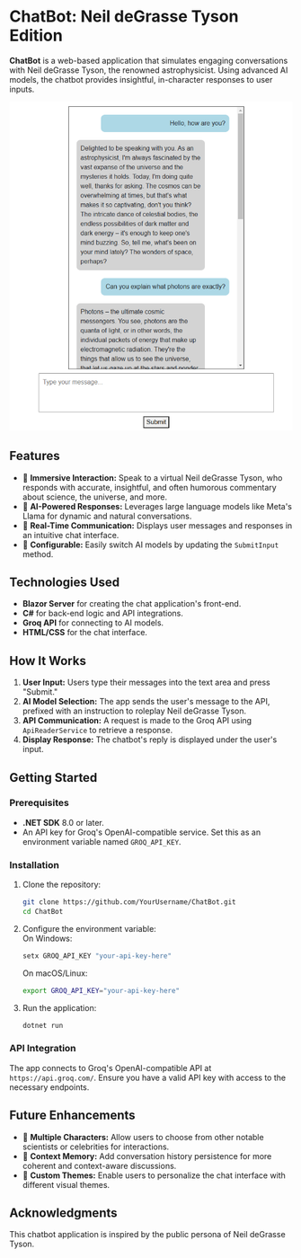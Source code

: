 # ChatBot: Neil deGrasse Tyson Edition

**ChatBot** is a web-based application that simulates engaging conversations with Neil deGrasse Tyson, the renowned astrophysicist. Using advanced AI models, the chatbot provides insightful, in-character responses to user inputs.

![ChatBot Screenshot](screenshot.png)

## Features

- 🌌 **Immersive Interaction:** Speak to a virtual Neil deGrasse Tyson, who responds with accurate, insightful, and often humorous commentary about science, the universe, and more.
- 🧠 **AI-Powered Responses:** Leverages large language models like Meta's Llama for dynamic and natural conversations.
- 🚀 **Real-Time Communication:** Displays user messages and responses in an intuitive chat interface.
- 🔧 **Configurable:** Easily switch AI models by updating the `SubmitInput` method.

## Technologies Used

- **Blazor Server** for creating the chat application's front-end.
- **C#** for back-end logic and API integrations.
- **Groq API** for connecting to AI models.
- **HTML/CSS** for the chat interface.

## How It Works

1. **User Input:** Users type their messages into the text area and press "Submit."
2. **AI Model Selection:** The app sends the user's message to the API, prefixed with an instruction to roleplay Neil deGrasse Tyson.
3. **API Communication:** A request is made to the Groq API using `ApiReaderService` to retrieve a response.
4. **Display Response:** The chatbot's reply is displayed under the user's input.

## Getting Started

### Prerequisites

- **.NET SDK** 8.0 or later.
- An API key for Groq's OpenAI-compatible service. Set this as an environment variable named `GROQ_API_KEY`.

### Installation

1. Clone the repository:  
   ```bash
   git clone https://github.com/YourUsername/ChatBot.git
   cd ChatBot
   ```

2. Configure the environment variable:  
   On Windows:  
   ```cmd
   setx GROQ_API_KEY "your-api-key-here"
   ```

   On macOS/Linux:  
   ```bash
   export GROQ_API_KEY="your-api-key-here"
   ```

3. Run the application:  
   ```bash
   dotnet run
   ```

### API Integration

The app connects to Groq's OpenAI-compatible API at `https://api.groq.com/`. Ensure you have a valid API key with access to the necessary endpoints.

## Future Enhancements

- 🤝 **Multiple Characters:** Allow users to choose from other notable scientists or celebrities for interactions.
- 📖 **Context Memory:** Add conversation history persistence for more coherent and context-aware discussions.
- 🎨 **Custom Themes:** Enable users to personalize the chat interface with different visual themes.

## Acknowledgments

This chatbot application is inspired by the public persona of Neil deGrasse Tyson.
